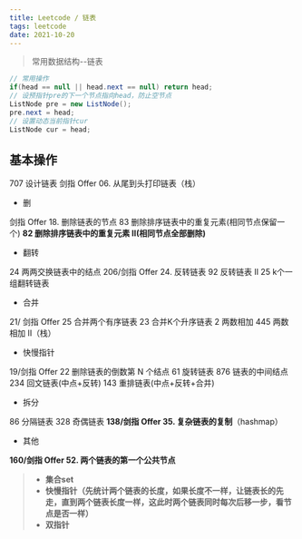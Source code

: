 ```yaml
---
title: Leetcode / 链表
tags: leetcode
date: 2021-10-20
---
```


> 常用数据结构--链表

<!-- more -->

```java
// 常用操作
if(head == null || head.next == null) return head;
// 设预指针pre的下一个节点指向head，防止空节点
ListNode pre = new ListNode(); 
pre.next = head;
// 设置动态当前指针cur
ListNode cur = head; 
```

## 基本操作

707 设计链表
剑指 Offer 06. 从尾到头打印链表（栈）

- 删

剑指 Offer 18. 删除链表的节点
83 删除排序链表中的重复元素(相同节点保留一个)
**82 删除排序链表中的重复元素 II(相同节点全部删除)**

- 翻转

24 两两交换链表中的结点
206/剑指 Offer 24. 反转链表
92 反转链表 II
25 k个一组翻转链表

- 合并

21/ 剑指 Offer 25 合并两个有序链表
23 合并K个升序链表
2 两数相加
445 两数相加 II（栈）

- 快慢指针

19/剑指 Offer 22 删除链表的倒数第 N 个结点
61 旋转链表
876 链表的中间结点
234 回文链表(中点+反转)
143 重排链表(中点+反转+合并)

- 拆分

86 分隔链表
328 奇偶链表
**138/剑指 Offer 35. 复杂链表的复制**（hashmap）

- 其他

**160/剑指 Offer 52. 两个链表的第一个公共节点**

> - **集合set**
> - **快慢指针（先统计两个链表的长度，如果长度不一样，让链表长的先走，直到两个链表长度一样，这此时两个链表同时每次后移一步，看节点是否一样）**
> - **双指针**